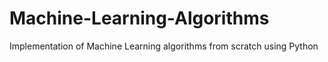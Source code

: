 # Machine-Learning-Algorithms
Implementation of Machine Learning algorithms from scratch using Python